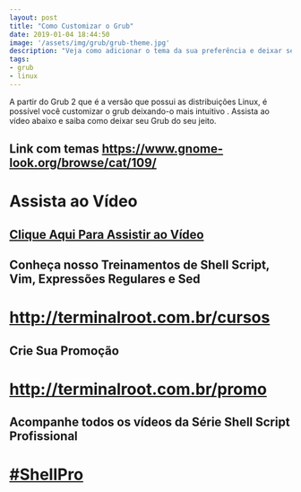 ```yaml
---
layout: post
title: "Como Customizar o Grub"
date: 2019-01-04 18:44:50
image: '/assets/img/grub/grub-theme.jpg'
description: "Veja como adicionar o tema da sua preferência e deixar seu Grub mais estiloso."
tags:
- grub
- linux
---
```


A partir do Grub 2 que é a versão que possui as distribuições Linux, é possível você customizar o grub deixando-o mais intuitivo . Assista ao vídeo abaixo 
e saiba como deixar seu Grub do seu jeito.

## Link com temas <https://www.gnome-look.org/browse/cat/109/>

# Assista ao Vídeo
## [Clique Aqui Para Assistir ao Vídeo](https://www.youtube.com/watch?v=BsFoeJ1FKNg)

## Conheça nosso Treinamentos de Shell Script, Vim, Expressões Regulares e Sed
# <http://terminalroot.com.br/cursos>

## Crie Sua Promoção
# <http://terminalroot.com.br/promo>

## Acompanhe todos os vídeos da **Série Shell Script Profissional** 
# [#ShellPro](http://bit.ly/shell-pro-root)


<script async src="https://pagead2.googlesyndication.com/pagead/js/adsbygoogle.js"></script>

<!-- Informat -->
<ins class="adsbygoogle"
 style="display:block"
 data-ad-client="ca-pub-2838251107855362"
 data-ad-slot="2327980059"
 data-ad-format="auto"
 data-full-width-responsive="true"></ins>

<script>
(adsbygoogle = window.adsbygoogle || []).push({});
</script>

